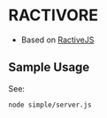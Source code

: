 RACTIVORE
==========

* Based on [RactiveJS](https://github.com/RactiveJS/Ractive)


Sample Usage
-------------

See:

`node simple/server.js`